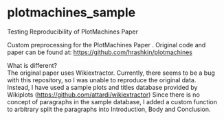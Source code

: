 # plotmachines_sample
Testing Reproducibility of PlotMachines Paper

Custom preprocessing for the PlotMachines Paper . Original code and paper can be found at: https://github.com/hrashkin/plotmachines  

What is different?  
The original paper uses Wikiextractor. Currently, there seems to be a bug with this repository, so I was unable to reproduce the original data.  
Instead, I have used a sample plots and titles database provided by Wikiplots (https://github.com/attardi/wikiextractor)
Since there is no concept of paragraphs in the sample database, I added a custom function to arbitrary split the paragraphs into Introduction, Body and Conclusion.
